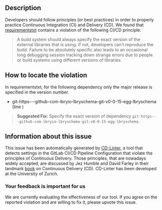 
## Description
Developers should follow principles (or best practices) in order to properly practice Continuous Integration (CI) and Delivery (CD).
We found that [requirementstxt](https://gitlab.com/Retr0_System/LBRY/blob/master/requirements.txt) contains a violation of the following CI/CD principle:

> A build system should always specify the exact version of the external libraries that is using.
If not, developers can’t reproduce the build. Failure to be absolutely specific also leads to an occasional long debugging session tracking down strange errors due to people or build systems using different versions of libraries.

## How to locate the violation

In requirementstxt, for the following dependency only the major release is specified in the version number.

* git-https---github-com-lbryio-lbryschema-git-v0-0-15-egg-lbryschema (line )

> **Suggested Fix:** Specify the exact version of dependency `git-https---github-com-lbryio-lbryschema-git-v0-0-15-egg-lbryschema`.

## Information about this issue

This issue has been automatically generated by [CD-Linter](https://gitlab.com/Jancso/configuration-analytics), a tool that detects settings in the GitLab CI/CD Pipeline Configuration that violate the principles of Continuous Delivery. Those principles, that are nowadays widely accepted, are discussed by Jez Humble and David Farley in their landmark [book](https://www.oreilly.com/library/view/continuous-delivery-reliable/9780321670250/) on Continuous Delivery (CD). CD-Linter has been developed at the University of Zurich.

### Your feedback is important for us
We are currently evaluating the effectiveness of our tool. If you agree on the reported violation and are willing to fix it, please upvote this issue.